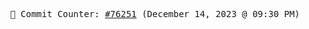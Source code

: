 <p align="center">
    <samp>
        📮 Commit Counter: <a href="https://github.com/Javascript-void0/Javascript-void0/commits/main">#76251</a> (December 14, 2023 @ 09:30 PM)
    </samp>
</p>
